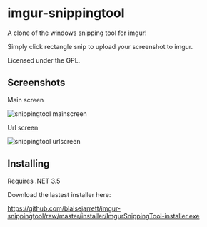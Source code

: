 imgur-snippingtool
==================

A clone of the windows snipping tool for imgur!

Simply click rectangle snip to upload your screenshot to imgur.

Licensed under the GPL.

Screenshots
-----------

Main screen

![snippingtool mainscreen](https://github.com/blaisejarrett/imgur-snippingtool/raw/master/img/mainscreen.PNG)

Url screen

![snippingtool urlscreen](https://github.com/blaisejarrett/imgur-snippingtool/raw/master/img/urlscreen.PNG)


Installing
----------
Requires .NET 3.5


Download the lastest installer here:

https://github.com/blaisejarrett/imgur-snippingtool/raw/master/installer/ImgurSnippingTool-installer.exe
